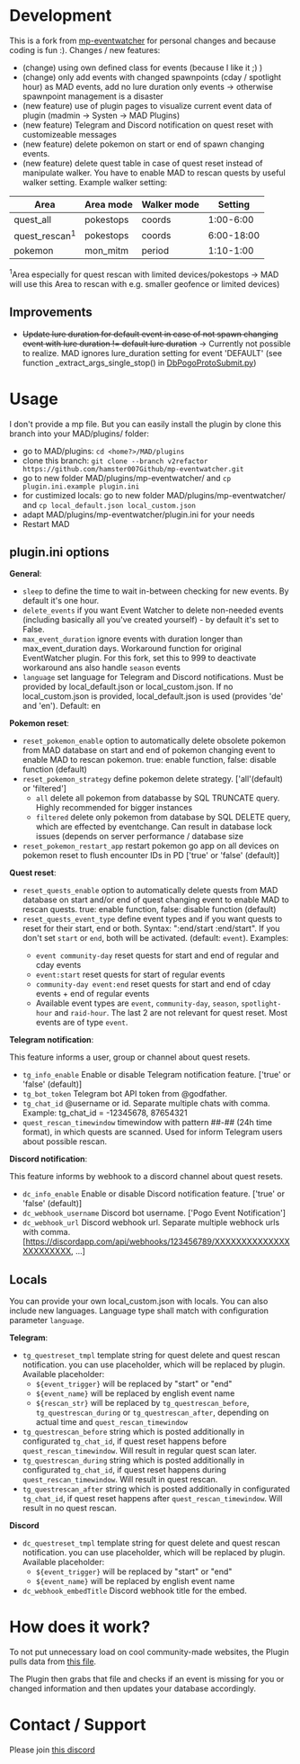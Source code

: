 # Development

This is a fork from [mp-eventwatcher](https://github.com/ccev/mp-eventwatcher) for personal changes and because coding is fun :). Changes / new features:

- (change) using own defined class for events (because I like it ;) )
- (change) only add events with changed spawnpoints (cday / spotlight hour) as MAD events, add no lure duration only events -> otherwise spawnpoint management is a disaster
- (new feature) use of plugin pages to visualize current event data of plugin (madmin -> Systen -> MAD Plugins)
- (new feature) Telegram and Discord notification on quest reset with customizeable messages
- (new feature) delete pokemon on start or end of spawn changing events.
- (new feature) delete quest table in case of quest reset instead of manipulate walker. You have to enable MAD to rescan quests by useful walker setting. Example walker setting:

| Area          | Area mode | Walker mode | Setting    |
| ------------- | --------- | ----------- | ---------- |
| quest_all     | pokestops | coords      | 1:00-6:00  |
| quest_rescan<sup>1</sup> | pokestops | coords      | 6:00-18:00 |
| pokemon       | mon_mitm  | period      | 1:10-1:00  |

<sup>1</sup>Area especially for quest rescan with limited devices/pokestops -> MAD will use this Area to rescan with e.g. smaller geofence or limited devices)

## Improvements

- ~~Update lure duration for default event in case of not spawn changing event with lure duration != default lure duration~~ -> Currently not possible to realize. MAD ignores lure_duration setting for event 'DEFAULT' (see function _extract_args_single_stop() in [DbPogoProtoSubmit.py](https://github.com/Map-A-Droid/MAD/blob/master/mapadroid/db/DbPogoProtoSubmit.py))

# Usage

I don't provide a mp file. But you can easily install the plugin by clone this branch into your MAD/plugins/ folder:

- go to MAD/plugins: `cd <home?>/MAD/plugins`
- clone this branch: `git clone --branch v2refactor https://github.com/hamster007Github/mp-eventwatcher.git`
- go to new folder MAD/plugins/mp-eventwatcher/ and `cp plugin.ini.example plugin.ini`
- for custimized locals: go to new folder MAD/plugins/mp-eventwatcher/ and `cp local_default.json local_custom.json`
- adapt MAD/plugins/mp-eventwatcher/plugin.ini for your needs
- Restart MAD

## plugin.ini options

**General**:

- `sleep` to define the time to wait in-between checking for new events. By default it's one hour.
- `delete_events` if you want Event Watcher to delete non-needed events (including basically all you've created yourself) - by default it's set to False.
- `max_event_duration` ignore events with duration longer than max_event_duration days. Workaround function for original EventWatcher plugin. For this fork, set this to 999 to deactivate workaround ans also handle `season` events 
- `language` set language for Telegram and Discord notifications. Must be provided by local_default.json or local_custom.json. If no local_custom.json is provided, local_default.json is used (provides 'de' and 'en'). Default: en

**Pokemon reset**:

- `reset_pokemon_enable` option to automatically delete obsolete pokemon from MAD database on start and end of pokemon changing event to enable MAD to rescan pokemon. true: enable function, false: disable function (default)
- `reset_pokemon_strategy` define pokemon delete strategy. ['all'(default) or 'filtered']
  - `all` delete all pokemon from databasse by SQL TRUNCATE query. Highly recommended for bigger instances
  - `filtered` delete only pokemon from database by SQL DELETE query, which are effected by eventchange. Can result in database lock issues (depends on server performance / database size
- `reset_pokemon_restart_app` restart pokemon go app on all devices on pokemon reset to flush encounter IDs in PD ['true' or 'false' (default)]

**Quest reset**:

- `reset_quests_enable` option to automatically delete quests from MAD database on start and/or end of quest changing event to enable MAD to rescan quests. true: enable function, false: disable function (default)
- `reset_quests_event_type` define event types and if you want quests to reset for their start, end or both. Syntax: "<eventtype>:end/start <eventtype2>:end/start". If you don't set `start` or `end`, both will be activated. (default: `event`). Examples:
  - `event community-day` reset quests for start and end of regular and cday events
  - `event:start` reset quests for start of regular events
  - `community-day event:end` reset quests for start and end of cday events + end of regular events
  - Available event types are `event`, `community-day`, `season`, `spotlight-hour` and `raid-hour`. The last 2 are not relevant for quest reset. Most events are of type `event`.

**Telegram notification**:

This feature informs a user, group or channel about quest resets.
- `tg_info_enable` Enable or disable Telegram notification feature. ['true' or 'false' (default)]
- `tg_bot_token` Telegram bot API token from @godfather.
- `tg_chat_id` @username or id. Separate multiple chats with comma. Example: tg_chat_id = -12345678, 87654321
- `quest_rescan_timewindow` timewindow with pattern ##-## (24h time format), in which quests are scanned. Used for inform Telegram users about possible rescan.


**Discord notification**:

This feature informs by webhook to a discord channel about quest resets.
- `dc_info_enable` Enable or disable Discord notification feature. ['true' or 'false' (default)]
- `dc_webhook_username` Discord bot username. ['Pogo Event Notification']
- `dc_webhook_url` Discord webhook url. Separate multiple webhock urls with comma. [https://discordapp.com/api/webhooks/123456789/XXXXXXXXXXXXXXXXXXXXXXX, ...]

## Locals

You can provide your own local_custom.json with locals. You can also include new languages. Language type shall match with configuration parameter `language`.

**Telegram**:

- `tg_questreset_tmpl` template string for quest delete and quest rescan notification. you can use placeholder, which will be replaced by plugin. Available placeholder:
  - `${event_trigger}` will be replaced by "start" or "end"
  - `${event_name}` will be replaced by english event name
  - `${rescan_str}` will be replaced by `tg_questrescan_before`, `tg_questrescan_during` or `tg_questrescan_after`, depending on actual time and `quest_rescan_timewindow`
- `tg_questrescan_before` string which is posted additionally in configurated `tg_chat_id`, if quest reset happens before `quest_rescan_timewindow`. Will result in regular quest scan later.
- `tg_questrescan_during` string which is posted additionally in configurated `tg_chat_id`, if quest reset happens during `quest_rescan_timewindow`. Will result in quest rescan.
- `tg_questrescan_after` string which is posted additionally in configurated `tg_chat_id`, if quest reset happens after `quest_rescan_timewindow`. Will result in no quest rescan.

**Discord**

- `dc_questreset_tmpl` template string for quest delete and quest rescan notification. you can use placeholder, which will be replaced by plugin. Available placeholder:
  - `${event_trigger}` will be replaced by "start" or "end"
  - `${event_name}` will be replaced by english event name
- `dc_webhook_embedTitle` Discord webhook title for the embed.

# How does it work?

To not put unnecessary load on cool community-made websites, the Plugin pulls data from [this file](https://github.com/ccev/pogoinfo/blob/v2/active/events.json).

The Plugin then grabs that file and checks if an event is missing for you or changed information and then updates your database accordingly.

# Contact / Support

Please join [this discord](https://discord.gg/cMZs5tk)
